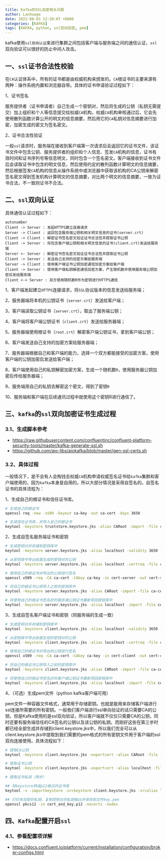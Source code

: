 ```yaml
---
title: Kafka的SSL加密相关问题
author: LanXuage
date: 2022-08-03 12:20:07 +0800
categories: [KAFKA]
tags: [KAFKA, python, ssl双向加密, pem]
---
```


kafka使用`ssl双向认证`来进行集群之间包括客户端与服务端之间的通信认证，`ssl`双向验证可以很好的防止中间人攻击。

## 一、`ssl`证书合法性校验

在`CA`认证体系中，所有的证书都是由权威机构来颁发的。`CA`根证书的主要来源有两种：操作系统内置和浏览器自带。具体的证书申请验证过程如下：

1、证书签名

服务提供者（证书申请者）自己生成一个密钥对，然后将生成的公钥（私钥无需提交）加上组织和个人等信息提交给权威`CA`机构，权威`CA`机构审核通过后，它会先使用散列函数计算公开的明文的信息摘要，然后用它的`CA`私钥对信息摘要进行加密，加密生成的密文为签名密文。

2、证书合法性验证

一般`ssl`请求时，服务端在接收到客户端第一次请求后会返回它的证书文件，该证书文件中包含公钥、服务提供者的组织和个人信息、签发`CA`机构的信息，证书有效时间和证书序列号等信息明文，同时包含一个签名密文。客户端接收到证书文件后会读取证书中包含的明文信息，然后使用约定的散列函数计算明文的信息摘要，然后根据签发`CA`机构的信息从操作系统中或浏览器中获取该机构的CA公钥来解密签名密文得到签发机构计算明文的信息摘要，对比两个明文的信息摘要，一致为证书合法，不一致则证书不合法。

## 二、`ssl`双向认证

具体通信认证过程如下：

```plantuml!
autonumber
Client -> Server : 发起HTTPS建立连接请求
Server -> Client : 返回包含服务端公钥和相关明文信息的证书(server.crt)
Client -> Client : 解密证书签名密文验证证书合法性并提取证书公钥
Client -> Server : 将包含客户端公钥和相关明文信息的证书(client.crt)发送给服务端
Server <- Server : 解密证书签名密文验证证书合法性并提取证书公钥
Client -> Server : 发送自己支持的加密方案给服务端
Server -> Client : 使用客户端证书公钥加密通信加密方案给客户端
Client -> Server : 使用客户端私钥解密通信加密方案，产生随机数并使用服务端公钥加密后发给服务端
Client <-> Server : 双方使用随机数R作为密钥进行HTTPS通信
```

1、客户端发起建立`HTTPS`连接请求，将`SSL`协议版本的信息发送给服务端；

2、服务器端将本机的公钥证书（`server.crt`）发送给客户端；

3、客户端读取公钥证书（`server.crt`），取出了服务端公钥；

4、客户端将客户端公钥证书（`client.crt`）发送给服务器端；

5、服务器端使用根证书（`root.crt`）解密客户端公钥证书，拿到客户端公钥；

6、客户端发送自己支持的加密方案给服务器端；

7、服务器端根据自己和客户端的能力，选择一个双方都能接受的加密方案，使用客户端的公钥加密后发送给客户端；

8、客户端使用自己的私钥解密加密方案，生成一个随机数`R`，使用服务器公钥加密后传给服务器端；

9、服务端用自己的私钥去解密这个密文，得到了密钥`R`

10、服务端和客户端在后续通讯过程中就使用这个密钥R进行通信了。

## 三、`kafka`的`ssl`双向加密证书生成过程

### 3.1、生成脚本参考

- https://raw.githubusercontent.com/confluentinc/confluent-platform-security-tools/master/kafka-generate-ssl.sh
- https://github.com/aio-libs/aiokafka/blob/master/gen-ssl-certs.sh

### 3.2、具体过程

一般情况下，是不会有人会掏钱去权威`CA`机构申请权威签名证书给`kafka`集群和客户端使用的，因为`kafka`本身是自用的。所以大部分情况是采用自签名的。自签名证书的具体流程为：

1、生成自己的根证书和信任证书库。

```sh
# 生成自己的根证书
openssl req -new -x509 -keyout ca-key -out ca-cert -days 3650

# 生成信任证书库，并导入自己的根证书
keytool -keystore truststore.keystore.jks -alias CARoot -import -file ca-cert
```
2、生成自签名服务端证书和密钥

```sh
# 生成密钥对并存储到密钥库中
keytool -keystore server.keystore.jks -alias localhost -validity 3650 -genkey -keyalg RSA

# 从密钥库中导出前面生成的密钥对的公钥
keytool -keystore server.keystore.jks -alias localhost -certreq -file cert-server

# 使用自己的根证书对导出的公钥进行签名
openssl x509 -req -CA ca-cert -CAkey ca-key -in cert-server -out cert-server-signed -days 3650 -CAcreateserial

# 将自己的根证书公钥导入之前的密钥库中
keytool -keystore server.keystore.jks -alias CARoot -import -file ca-cert

# 将使用自己的根证书签名好的服务端公钥证书重新导回密钥库中
keytool -keystore server.keystore.jks -alisa localhost -import -file cert-server-signed
```

3、生成自签名客户端证书和密钥（同服务端的生成一致）

```sh
# 生成密钥对并存储到密钥库中
keytool -keystore client.keystore.jks -alias localhost -validity 3650 -genkey -keyalg RSA

# 从密钥库中导出前面生成的密钥对的公钥
keytool -keystore client.keystore.jks -alias localhost -certreq -file cert-client

# 使用自己的根证书对导出的公钥进行签名
openssl x509 -req -CA ca-cert -CAkey ca-key -in cert-client -out cert-client-signed -days 3650 -CAcreateserial

# 将自己的根证书公钥导入之前的密钥库中
keytool -keystore client.keystore.jks -alias CARoot -import -file ca-cert

# 将使用自己的根证书签名好的客户端公钥证书重新导回密钥库中
keytool -keystore client.keystore.jks -alisa localhost -import -file cert-client-signed
```

4、（可选）生成pem文件（python kafka客户端可用）

pem文件一种容器文件格式，通常用于存储密钥。也就是能用来存储客户端进行ssl连接所需要的所有密钥。一般我们客户端进行ssl单向验证的话只需要CA的公钥，但是Kafka使用的是ssl双向验证，所以客户端就不仅仅只需要CA的公钥，同时还要有服务端信任的CA签名的公钥以及该公钥的私钥。而刚好这些在第三步时都已经全部生成并存储到client.keystore.jks中，所以我们完全可以从client.keystore.jks中提取到我们需要的pem格式的所有密钥文件用于客户端的ssl双向连接使用。具体流程如下：

```sh
# 提取CA公钥
keytool -keystore client.keystore.jks -exportcert -alias CARoot -file -rfc -file caroot.pem

# 提取证书公钥
keytool -keystore client.keystore.jks -exportcert -alias localhost -file -rfc -file cert.pem

# 提取证书私钥（两步）

## 将keystore转成p12格式的证书库
keytool -v -importkeystore -srckeystore client.keystore.jks -srcalias localhost -destkeystore cert_and_key.p12 -deststoretype PKCS12

## 打印未加密的私钥，复制控制台的私钥输出并保存到文件key.pem
openssl pkcs12 -in cert_and_key.p12 -nocerts -nodes
```
## 四、`Kafka`配置开启`ssl`

### 4.1、参看配置项详解

- https://docs.confluent.io/platform/current/installation/configuration/broker-configs.html


